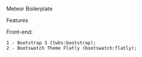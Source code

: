 Meteor Boilerplate

Features

Front-end:

	1 - Bootstrap 3 (twbs:bootstrap);
	2 - Bootswatch Theme Flatly (bootswatch:flatly);
